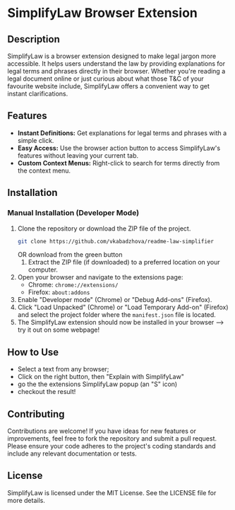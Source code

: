 # SimplifyLaw Browser Extension

## Description

SimplifyLaw is a browser extension designed to make legal jargon more accessible. It helps users understand the law by providing explanations for legal terms and phrases directly in their browser. Whether you're reading a legal document online or just curious about what those T&C of your favourite website include, SimplifyLaw offers a convenient way to get instant clarifications.

## Features

- **Instant Definitions:** Get explanations for legal terms and phrases with a simple click.
- **Easy Access:** Use the browser action button to access SimplifyLaw's features without leaving your current tab.
- **Custom Context Menus:** Right-click to search for terms directly from the context menu.

## Installation

<!-- ### From the Web Store

1. Visit the SimplifyLaw extension page on the Chrome Web Store or Firefox Add-ons site.
2. Click "Add to Chrome" or "Add to Firefox" to install the extension.
3. Once installed, the SimplifyLaw icon will appear in your browser's toolbar. -->

### Manual Installation (Developer Mode)

1. Clone the repository or download the ZIP file of the project.
   ```bash
   git clone https://github.com/vkabadzhova/readme-law-simplifier
   ```
   OR download from the green button
   1. Extract the ZIP file (if downloaded) to a preferred location on your computer.
3. Open your browser and navigate to the extensions page:
   - Chrome: `chrome://extensions/`
   - Firefox: `about:addons`
4. Enable "Developer mode" (Chrome) or "Debug Add-ons" (Firefox).
5. Click "Load Unpacked" (Chrome) or "Load Temporary Add-on" (Firefox) and select the project folder where the `manifest.json` file is located.
6. The SimplifyLaw extension should now be installed in your browser --> try it out on some webpage!

## How to Use
- Select a text from any browser;
- Click on the right button, then "Explain with SimplifyLaw"
- go the the extensions SimplifyLaw popup (an "S" icon)
- checkout the result!

## Contributing

Contributions are welcome! If you have ideas for new features or improvements, feel free to fork the repository and submit a pull request. Please ensure your code adheres to the project's coding standards and include any relevant documentation or tests.

## License

SimplifyLaw is licensed under the MIT License. See the LICENSE file for more details.
